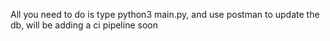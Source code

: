 All you need to do is type python3 main.py, and use postman to update the db, will be adding a ci pipeline soon 
